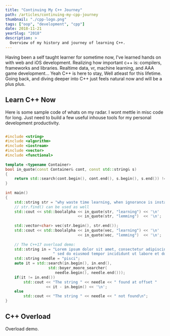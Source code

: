 ```yaml
---
title: "Continuing My C++ Journey"
path: /articles/continuing-my-cpp-journey
thumbnail: "./cpp-logo.png"
tags: ["oop", "development", "cpp"]
date: 2018-11-21
yearSlug: "2018"
description: >
  Overview of my history and journey of learning C++. 
---
```


Having been a self taught learner for sometime now, I've learned hands on with web and iOS development. Realizing how important c++ is: compilers, frameworks and libraries. Realtime data, vr, machine learning, and AAA game development... Yeah C++ is here to stay, Well atleast for this lifetime. Going back, and diving deeper into C++ just feels natural now and will be a plus plus.

## Learn C++ Now

Here is some sample code of whats on my radar. I wont mettle in misc code for long. Just need to build a few useful inhouse tools for my personal development productivity.

```cpp

#include <string>
#include <algorithm>
#include <iostream>
#include <vector>
#include <functional>
 
template <typename Container>
bool in_quote(const Container& cont, const std::string& s)
{
    return std::search(cont.begin(), cont.end(), s.begin(), s.end()) != cont.end();
}
 
int main()
{
    std::string str = "why waste time learning, when ignorance is instantaneous?";
    // str.find() can be used as well
    std::cout << std::boolalpha << in_quote(str, "learning") << '\n'
                                << in_quote(str, "lemming")  << '\n';
 
    std::vector<char> vec(str.begin(), str.end());
    std::cout << std::boolalpha << in_quote(vec, "learning") << '\n'
                                << in_quote(vec, "lemming")  << '\n';
 
    // The C++17 overload demo:
    std::string in = "Lorem ipsum dolor sit amet, consectetur adipiscing elit,"
                     " sed do eiusmod tempor incididunt ut labore et dolore magna aliqua";
    std::string needle = "pisci";
    auto it = std::search(in.begin(), in.end(),
                   std::boyer_moore_searcher(
                      needle.begin(), needle.end()));
    if(it != in.end())
        std::cout << "The string " << needle << " found at offset "
                  << it - in.begin() << '\n';
    else
        std::cout << "The string " << needle << " not found\n";
}
```

## C++ Overload

Overload demo.


